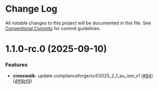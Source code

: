 # Change Log

All notable changes to this project will be documented in this file.
See [Conventional Commits](https://conventionalcommits.org) for commit guidelines.

# 1.1.0-rc.0 (2025-09-10)


### Features

* **crosswalk:** update complianceforge/scf/2025_2_1_au_ism_v1 ([#84](https://github.com/zerobias-org/crosswalk/issues/84)) ([4ff8bf9](https://github.com/zerobias-org/crosswalk/commit/4ff8bf901e1c4364d8ec972ae49d26f3f309ff91))
